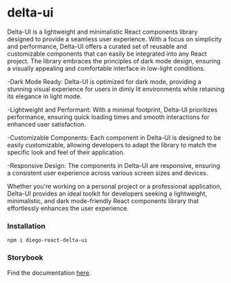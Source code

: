 # delta-ui

Delta-UI is a lightweight and minimalistic React components library designed to provide a seamless user experience. With a focus on simplicity and performance, Delta-UI offers a curated set of reusable and customizable components that can easily be integrated into any React project. The library embraces the principles of dark mode design, ensuring a visually appealing and comfortable interface in low-light conditions.

-Dark Mode Ready: Delta-UI is optimized for dark mode, providing a stunning visual experience for users in dimly lit environments while retaining its elegance in light mode.

-Lightweight and Performant: With a minimal footprint, Delta-UI prioritizes performance, ensuring quick loading times and smooth interactions for enhanced user satisfaction.

-Customizable Components: Each component in Delta-UI is designed to be easily customizable, allowing developers to adapt the library to match the specific look and feel of their application.

-Responsive Design: The components in Delta-UI are responsive, ensuring a consistent user experience across various screen sizes and devices.

Whether you're working on a personal project or a professional application, Delta-UI provides an ideal toolkit for developers seeking a lightweight, minimalistic, and dark mode-friendly React components library that effortlessly enhances the user experience.

### Installation
```
npm i diego-react-delta-ui
```

### Storybook
Find the documentation [here]([https://paperhive.org/](https://64c82a77442a234e83128ff8-ufewrdsuhk.chromatic.com/?path=/docs/deltaui-avatar--docs)https://64c82a77442a234e83128ff8-ufewrdsuhk.chromatic.com/?path=/docs/deltaui-avatar--docs).
